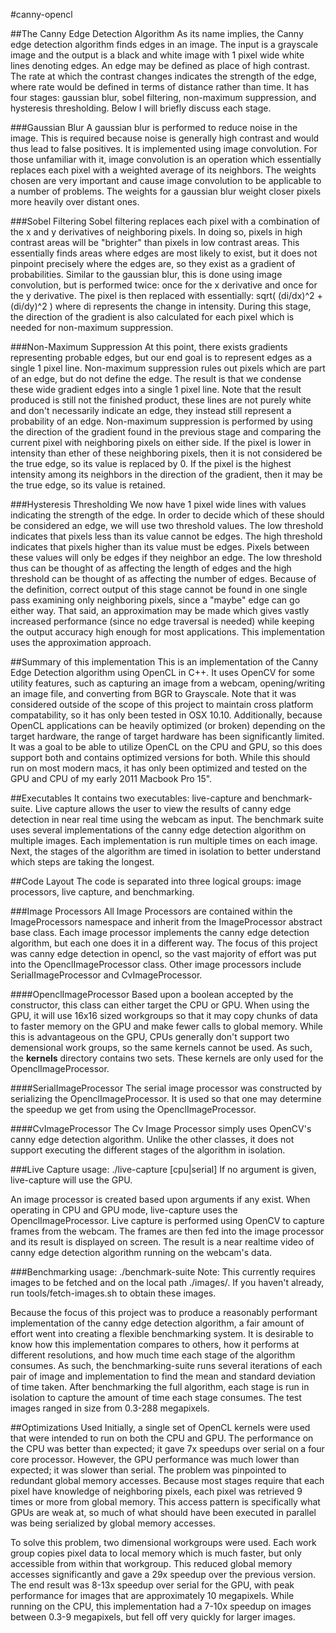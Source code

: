 #canny-opencl

##The Canny Edge Detection Algorithm
As its name implies, the Canny edge detection algorithm finds edges in an image.
The input is a grayscale image and the output is a black and white image with 1
pixel wide white lines denoting edges. An edge may be defined as place of high
contrast. The rate at which the contrast changes indicates the strength of the
edge, where rate would be defined in terms of distance rather than time. It has
four stages: gaussian blur, sobel filtering, non-maximum suppression, and
hysteresis thresholding. Below I will briefly discuss each stage.

###Gaussian Blur
A gaussian blur is performed to reduce noise in the image. This is required
because noise is generally high contrast and would thus lead to false positives.
It is implemented using image convolution. For those unfamiliar with it, image
convolution is an operation which essentially replaces each pixel with a
weighted average of its neighbors. The weights chosen are very important and
cause image convolution to be applicable to a number of problems. The weights
for a gaussian blur weight closer pixels more heavily over distant ones.

###Sobel Filtering
Sobel filtering replaces each pixel with a combination of the x and y
derivatives of neighboring pixels. In doing so, pixels in high contrast areas
will be "brighter" than pixels in low contrast areas. This essentially finds
areas where edges are most likely to exist, but it does not pinpoint precisely
where the edges are, so they exist as a gradient of probabilities. Similar to
the gaussian blur, this is done using image convolution, but is performed twice:
once for the x derivative and once for the y derivative. The pixel is then
replaced with essentially: sqrt( (di/dx)^2 + (di/dy)^2 ) where di represents the
change in intensity. During this stage, the direction of the gradient is also
calculated for each pixel which is needed for non-maximum suppression.


###Non-Maximum Suppression
At this point, there exists gradients representing probable edges, but our end
goal is to represent edges as a single 1 pixel line. Non-maximum suppression 
rules out pixels which are part of an edge, but do not define the edge. The
result is that we condense these wide gradient edges into a single 1 pixel line.
Note that the result produced is still not the finished product, these lines are
not purely white and don't necessarily indicate an edge, they instead still
represent a probability of an edge. Non-maximum suppression is performed by
using the direction of the gradient found in the previous stage and comparing
the current pixel with neighboring pixels on either side. If the pixel is lower
in intensity than ether of these neighboring pixels, then it is not considered
be the true edge, so its value is replaced by 0. If the pixel is the highest
intensity among its neighbors in the direction of the gradient, then it may be
the true edge, so its value is retained.


###Hysteresis Thresholding
We now have 1 pixel wide lines with values indicating the strength of the edge.
In order to decide which of these should be considered an edge, we will use two
threshold values. The low threshold indicates that pixels less than its value
cannot be edges. The high threshold indicates that pixels higher than its value
must be edges. Pixels between these values will only be edges if they neighbor
an edge. The low threshold thus can be thought of as affecting the length of
edges and the high threshold can be thought of as affecting the number of edges.
Because of the definition, correct output of this stage cannot be found in one
single pass examining only neighboring pixels, since a "maybe" edge can go
either way. That said, an approximation may be made which gives vastly increased
performance (since no edge traversal is needed) while keeping the output
accuracy high enough for most applications. This implementation uses the
approximation approach.

##Summary of this implementation
This is an implementation of the Canny Edge Detection algorithm using OpenCL in
C++. It uses OpenCV for some utility features, such as capturing an image from
a webcam, opening/writing an image file, and converting from BGR to Grayscale.
Note that it was considered outside of the scope of this project to maintain
cross platform compatability, so it has only been tested in OSX 10.10.
Additionally, because OpenCL applications can be heavily optimized (or broken)
depending on the target hardware, the range of target hardware has been
significantly limited. It was a goal to be able to utilize OpenCL on the CPU
and GPU, so this does support both and contains optimized versions for both.
While this should run on most modern macs, it has only been optimized and
tested on the GPU and CPU of my early 2011 Macbook Pro 15".

##Executables
It contains two executables: live-capture and benchmark-suite. Live capture
allows the user to view the results of canny edge detection in near real time
using the webcam as input. The benchmark suite uses several implementations
of the canny edge detection algorithm on multiple images. Each implementation
is run multiple times on each image. Next, the stages of the algorithm are
timed in isolation to better understand which steps are taking the longest.

##Code Layout
The code is separated into three logical groups: image processors, live capture,
and benchmarking.

###Image Processors
All Image Processors are contained within the ImageProcessors namespace and
inherit from the ImageProcessor abstract base class. Each image processor
implements the canny edge detection algorithm, but each one does it in a
different way. The focus of this project was canny edge detection in opencl,
so the vast majority of effort was put into the OpenclImageProcessor class.
Other image processors include SerialImageProcessor and CvImageProcessor.

####OpenclImageProcessor
Based upon a boolean accepted by the constructor, this class can either
target the CPU or GPU. When using the GPU, it will use 16x16 sized workgroups
so that it may copy chunks of data to faster memory on the GPU and make fewer
calls to global memory. While this is advantageous on the GPU, CPUs generally
don't support two demensional work groups, so the same kernels cannot be used.
As such, the **kernels** directory contains two sets. These kernels are only
used for the OpenclImageProcessor.

####SerialImageProcessor
The serial image processor was constructed by serializing the
OpenclImageProcessor. It is used so that one may determine the speedup we get
from using the OpenclImageProcessor.

####CvImageProcessor
The Cv Image Processor simply uses OpenCV's canny edge detection algorithm.
Unlike the other classes, it does not support executing the different stages
of the algorithm in isolation.

###Live Capture
    usage: ./live-capture [cpu|serial]
    If no argument is given, live-capture will use the GPU.

An image processor is created based upon arguments if any exist. When operating
in CPU and GPU mode, live-capture uses the OpenclImageProcessor. Live capture
is performed using OpenCV to capture frames from the webcam. The frames are
then fed into the image processor and its result is displayed on screen. The
result is a near realtime video of canny edge detection algorithm running on
the webcam's data.

###Benchmarking
    usage: ./benchmark-suite
    Note: This currently requires images to be fetched and on the local path
          ./images/. If you haven't already, run tools/fetch-images.sh to obtain
          these images.

Because the focus of this project was to produce a reasonably performant
implementation of the canny edge detection algorithm, a fair amount of effort
went into creating a flexible benchmarking system. It is desirable to know
how this implementation compares to others, how it performs at different
resolutions, and how much time each stage of the algorithm consumes. As such,
the benchmarking-suite runs several iterations of each pair of image and
implementation to find the mean and standard deviation of time taken. After
benchmarking the full algorithm, each stage is run in isolation to capture the
amount of time each stage consumes. The test images ranged in size from 0.3-288
megapixels.

##Optimizations Used
Initially, a single set of OpenCL kernels were used that were intended to run
on both the CPU and GPU. The performance on the CPU was better than expected;
it gave 7x speedups over serial on a four core processor. However, the GPU
performance was much lower than expected; it was slower than serial. The problem
was pinpointed to redundant global memory accesses. Because most stages require
that each pixel have knowledge of neighboring pixels, each pixel was retrieved 9
times or more from global memory. This access pattern is specifically what GPUs
are weak at, so much of what should have been executed in parallel was being
serialized by global memory accesses.

To solve this problem, two dimensional workgroups were used. Each work group
copies pixel data to local memory which is much faster, but only accessible
from within that workgroup. This reduced global memory accesses significantly
and gave a 29x speedup over the previous version. The end result was 8-13x
speedup over serial for the GPU, with peak performance for images that are 
approximately 10 megapixels. While running on the CPU, this implementation
had a 7-10x speedup on images between 0.3-9 megapixels, but fell off very
quickly for larger images.
